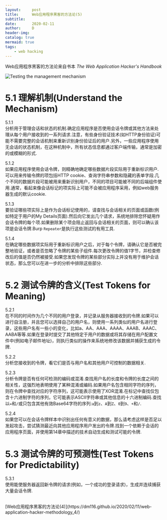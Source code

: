 ```yaml
---
layout:     post
title:      Web应用程序黑客的方法论(5)
subtitle:   
date:       2020-02-11
author:     D
header-img: 
catalog: true
mermaid: true
tags:
    - web hacking
---
```


Web应用程序黑客的方法论来自书本 *The Web Application Hacker's Handbook*


![Testing the management mechanism](/img/test-the-management-mechanism.png)

# 5.1 理解机制(Understand the Mechanism)

5.1.1<br>
分析用于管理会话和状态的机制.确定应用程序是否使用会话令牌或其他方法来处理从每个用户接收到的一系列请求.注意，有些身份验证技术(如HTTP身份验证)可能不需要完整的会话机制来重新识别身份验证后的用户.另外，一些应用程序使用无会话的状态机制，在这种机制中，所有状态信息都通过客户端传输，通常是加密的或模糊的形式.

5.1.2<br>
如果应用程序使用会话令牌，则精确地确定哪些数据片段实际用于重新标识用户.可以用来传输令牌的项包括HTTP cookie、查询字符串参数和隐藏的表单字段.几个不同的数据片段可能被用来重新识别用户，不同的项目可能被不同的后端组件使用.通常，看起来像会话标记的项实际上可能不会被应用程序采用，例如web服务器生成的默认cookie.

5.1.3<br>
要验证哪些项实际上是作为会话标记使用的，请查找与会话相关的页面或函数(例如特定于用户的My Details页面).然后向它发出几个请求，系统地排除您怀疑用作会话令牌的每个项.如果删除某个项会阻止返回与会话相关的页面，则可以确认该项是会话令牌.Burp `Repeater`是执行这些测试的有用工具.

5.1.4<br>
在确定哪些数据项实际用于重新标识用户之后，对于每个令牌，请确认它是否被完整地验证，或者是否忽略了令牌的某些子组件.每次更改令牌的值1字节，并检查修改后的值是否仍然被接受.如果您发现令牌的某些部分实际上并没有用于维护会话状态，那么您可以在进一步的分析中排除这些部分.

# 5.2 测试令牌的含义(Test Tokens for Meaning)

5.2.1<br>
在不同的时间作为几个不同的用户登录，并记录从服务器接收到的令牌.如果可以进行自注册，并且您可以选择自己的用户名，则使用一系列类似的用户名进行登录，这些用户名有一些小的变化，比如a、AA、AAA、AAAA、AAAB、AAAC、AABA等等.如果在登录时提交了其他特定于用户的数据或将其存储在用户配置文件中(例如电子邮件地址)，则执行类似的操作来系统地修改该数据并捕获生成的令牌.

5.2.2<br>
分析您接收到的令牌，看它们是否与用户名和其他用户可控制的数据相关.

5.2.3<br>
分析令牌是否有任何可检测的编码或混淆.查找用户名的长度和令牌的长度之间的相关性，这强烈地表明使用了某种混淆或编码.如果用户名包含相同字符的序列，则在令牌中查找对应的字符序列，这可能表示使用了XOR混淆.在标记中查找仅包含十六进制字符的序列，它可能表示ASCII字符串或其他信息的十六进制编码.查找以`=`和`/`或只包含其他有效Base64字符的序列:`a`到`z`、`A`到`Z`、`0`到`9`、`+`和`/`.

5.2.4<br>
如果您可以在会话令牌样本中识别出任何有意义的数据，那么请考虑这样是否足以发起攻击，尝试猜测最近向其他应用程序用户发出的令牌.找到一个依赖于会话的应用程序页面，并使用第14章中描述的技术自动生成和测试可能的令牌.

# 5.3 测试令牌的可预测性(Test Tokens for Predictability)

5.3.1<br>
使用能使服务器返回新令牌的请求(例如，一个成功的登录请求)，生成并连续捕获大量会话令牌.

<br>
[Web应用程序黑客的方法论(4)](https://dm116.github.io/2020/02/11/web-application-hacker-methodology_4/) <br>


